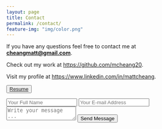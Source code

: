 ```yaml
---
layout: page
title: Contact
permalink: /contact/
feature-img: "img/color.png"
---
```


If you have any questions feel free to contact me at <strong>cheangmatt@gmail.com</strong>.

Check out my work at <https://github.com/mcheang20>.

Visit my profile at <https://www.linkedin.com/in/mattcheang>.

<button class="project-btn"><a href="https://drive.google.com/file/d/0B0Amzmxv7ZG5QVRHSjd6ajZaTmM/view?usp=sharing">Resume</a></button>

<form action="https://getsimpleform.com/messages?form_api_token=24bed2c0c02f5a1426e17d6613fa7879" method="post">
  <!-- the redirect_to is optional, the form will redirect to the referrer on submission -->
  <input type='hidden' name='redirect_to' value='https://mcheang20.github.io/thank-you/' />
  <input type='text' name='name' placeholder='Your Full Name' />
  <input type='email' name='email' placeholder='Your E-mail Address' />
  <textarea name='message' placeholder='Write your message ...'></textarea>
  <input type='submit' value='Send Message' />
</form>
